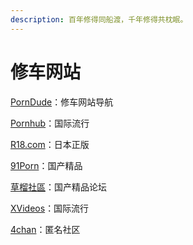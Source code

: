```yaml
---
description: 百年修得同船渡，千年修得共枕眠。
---
```


# 修车网站

[PornDude](https://theporndude.com/)：修车网站导航

[Pornhub](https://www.pornhub.com/)：国际流行

[R18.com](https://www.r18.com/)：日本正版

[91Porn](https://91porn.com/)：国产精品

[草榴社區](https://www.t66y.com/)：国产精品论坛

[XVideos](https://www.xvideos.com/)：国际流行

[4chan](https://www.4chan.org/)：匿名社区

